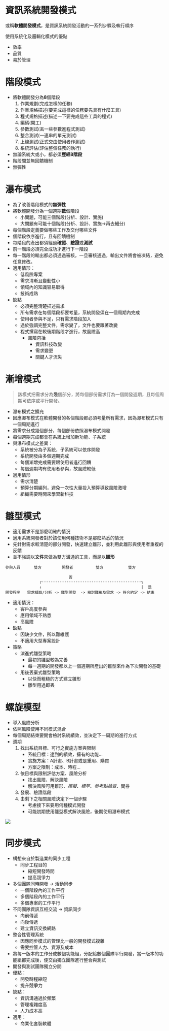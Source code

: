 # 資訊系統開發模式
或稱**軟體開發模式**，是資訊系統開發活動的一系列步驟及執行順序

使用系統化及邏輯化模式的優點
- 效率
- 品質
- 易於管理

# 階段模式
- 將軟體開發分為**8**個階段
    1. 作業規劃(完成怎樣的任務)
    2. 作業規格描述(要完成這樣的任務要先具有什麼工具)
    3. 程式規格描述(描述一下要完成這些工具的程式)
    4. 編碼(開工)
    5. 參數測試(丟一些參數進程式測試)
    6. 整合測試(一連串的單元測試)
    7. 上線測試(正式交由使用者作測試)
    8. 系統評估(評估整個任務的執行)
- 無論系統大或小，都必須**歷經8階段**
- 階段間並無回饋機制
- 無彈性

# 瀑布模式
- 為了改善階段模式的**無彈性**
- 將軟體開發分為一個週期**數**個階段
    - 小問題，可能三個階段(分析、設計、實施)
    - 大問題有可能十個階段(分析、設計、實施->再去細分)
- 每個階段定義要做哪些工作及交付哪些文件
- 個階段依序進行，且有回饋機制
- 每階段的產出都須經過**確認**、**驗證**或**測試**
- 前一階段必須完全成功才進行下一階段
- 每一階段的輸出都必須通過審核，一旦審核通過，輸出文件將會被凍結，避免任意修改。
- 適用情形：
    - 低風險專案
    - 需求清晰且變動性小
    - 領域內的知識容易取得
    - 技術成熟
- 缺點
    - 必須完整清楚描述需求
    - 所有需求在每個階段都要考量，系統開發須在一個周期內完成
    - 使用者參與不足，只有需求階段加入
    - 過於強調完整文件，需求變了，文件也要跟著改變
    - 程式撰寫在較後期階段才進行，故風險高
        - 風險包括
            - 資訊科技改變
            - 需求變更
            - 關鍵人才流失
            
# 漸增模式

> 該模式把需求分為**幾**個部分，將每個部份需求訂為一個開發週期，且每個周期可依序或平行開發。

- 瀑布模式之擴充
- 因應瀑布模式在軟體開發的各個階段都必須考量所有需求，因為瀑布模式只有一個周期進行
- 將需求分成幾個部分，每個部份依照瀑布模式開發
- 每個週期完成都會在系統上增加新功能、子系統
- 與瀑布模式之差異：
    - 系統被分為子系統，子系統可以依序開發
    - 系統開發由多個週期完成
    - 每個漸增完成需要跟使用者進行回饋
    - 每個週期均有使用者參與，故風險較低
- 適用情形
    - 需求清楚
    - 預算分期編列，避免一次性大量投入預算導致風險激增
    - 組織需要時間來學習新科技

# 雛型模式
- 適用需求不是那麼明確的情況
- 適用系統開發者對於該使用何種技術不是那麼熟悉的情況
- 先針對需求較清楚的部分開發，快速建立雛形，並利用此雛形與使用者重複的反饋
- 並不強調以**文件**來做為雙方溝通的工具，而是以**雛形**
```
參與人員      雙方         開發者          雙方           雙方
           
                            否
               ┌--------------------------------------------┐
               ↓                                            |  是
開發程序   需求擷取/分析 -> 雛型開發  -> 檢討雛形及需求 -> 符合約定 -> 結束

```
- 適用情況：
    - 客戶高度參與
    - 應用領域不熟悉
    - 高風險
- 缺點
    - 因缺少文件，所以難維護
    - 不適用大型專案設計
- 策略
    - 演進式雛型策略
        - 最初的雛型較為完善
        - 每一週期的開發都以上一個週期所產出的雛型來作為下次開發的基礎
    - 用後丟棄式雛型策略
        - 以快而粗糙的方式建立雛形
        - 雛型用過即丟

# 螺旋模型
- 導入風險分析
- 依照風險使用不同模式混合
- 每個周期結束要開會檢討系統績效，並決定下一周期的進行方式
- 週期
    1. 找出系統目標、可行之實施方案與限制
        - 系統目標：達到的績效，擁有的功能...
        - 實施方案：A計畫、B計畫或是重用、購買
        - 方案之限制：成本、時程...
    2. 依目標與限制評估方案、風險分析
        - 找出風險、解決風險
        - 解決風險可用雛形、*模擬*、*標竿*、*參考點檢查*、問券
    3. 發展、驗證階段
    4. 由剩下之相關風險決定下一個步驟
        - 考慮接下來要用何種模式開發
        - 可能初期使用雛型模式解決風險，後期使用瀑布模式

![](http://i.imgur.com/tb2T5fY.png)

# 同步模式
- 構想來自於製造業的同步工程
    - 同步工程目的
        - 縮短開發時間
        - 提高競爭力
- 多個團隊同時開發 -> 活動同步
    - 一個階段內的工作平行
    - 多個階段內的工作平行
    - 多個專案的工作平行
- 不同團隊資訊互相交流 -> 資訊同步
    - 向前傳遞
    - 向後傳遞
    - 建立資訊交換網路
- 整合性管理系統
    - 因應同步模式的管理比一般的開發模式複雜
    - 需要控管人力、資源及成本
- 將每一版本的工作分成數個功能組，分配給數個團隊平行開發，當一版本的功能組都完成後，便交由獨立團隊進行整合與測試
- 開發與測試團隊獨立分開
- 優點：
    - 開發時程縮短
    - 提升競爭力
- 缺點：
    - 資訊溝通過於頻繁
    - 管理複雜度高
    - 人力成本高
- 適用：
    - 商業化套裝軟體

